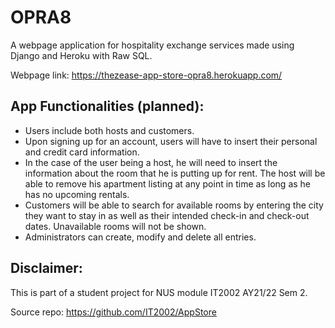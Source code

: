 # OPRA8

A webpage application for hospitality exchange services made using Django and Heroku with Raw SQL.

Webpage link: https://thezease-app-store-opra8.herokuapp.com/

## App Functionalities (planned):

- Users include both hosts and customers.
- Upon signing up for an account, users will have to insert their personal and credit card information.
- In the case of the user being a host, he will need to insert the information about the room that he is putting up for rent. The host will be able
to remove his apartment listing at any point in time as long as he has no upcoming rentals.
- Customers will be able to search for available rooms by entering the city they want to stay in as well as their intended check-in and check-out dates. Unavailable rooms will not be shown.
- Administrators can create, modify and delete all entries.

## Disclaimer:
This is part of a student project for NUS module IT2002 AY21/22 Sem 2.

Source repo: https://github.com/IT2002/AppStore
